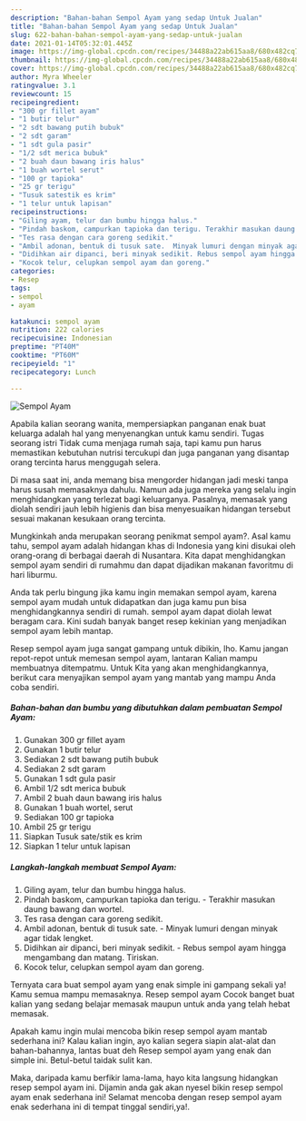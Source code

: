 ```yaml
---
description: "Bahan-bahan Sempol Ayam yang sedap Untuk Jualan"
title: "Bahan-bahan Sempol Ayam yang sedap Untuk Jualan"
slug: 622-bahan-bahan-sempol-ayam-yang-sedap-untuk-jualan
date: 2021-01-14T05:32:01.445Z
image: https://img-global.cpcdn.com/recipes/34488a22ab615aa8/680x482cq70/sempol-ayam-foto-resep-utama.jpg
thumbnail: https://img-global.cpcdn.com/recipes/34488a22ab615aa8/680x482cq70/sempol-ayam-foto-resep-utama.jpg
cover: https://img-global.cpcdn.com/recipes/34488a22ab615aa8/680x482cq70/sempol-ayam-foto-resep-utama.jpg
author: Myra Wheeler
ratingvalue: 3.1
reviewcount: 15
recipeingredient:
- "300 gr fillet ayam"
- "1 butir telur"
- "2 sdt bawang putih bubuk"
- "2 sdt garam"
- "1 sdt gula pasir"
- "1/2 sdt merica bubuk"
- "2 buah daun bawang iris halus"
- "1 buah wortel serut"
- "100 gr tapioka"
- "25 gr terigu"
- "Tusuk satestik es krim"
- "1 telur untuk lapisan"
recipeinstructions:
- "Giling ayam, telur dan bumbu hingga halus."
- "Pindah baskom, campurkan tapioka dan terigu. Terakhir masukan daung bawang dan wortel."
- "Tes rasa dengan cara goreng sedikit."
- "Ambil adonan, bentuk di tusuk sate.  Minyak lumuri dengan minyak agar tidak lengket."
- "Didihkan air dipanci, beri minyak sedikit. Rebus sempol ayam hingga mengambang dan matang. Tiriskan."
- "Kocok telur, celupkan sempol ayam dan goreng."
categories:
- Resep
tags:
- sempol
- ayam

katakunci: sempol ayam 
nutrition: 222 calories
recipecuisine: Indonesian
preptime: "PT40M"
cooktime: "PT60M"
recipeyield: "1"
recipecategory: Lunch

---
```



![Sempol Ayam](https://img-global.cpcdn.com/recipes/34488a22ab615aa8/680x482cq70/sempol-ayam-foto-resep-utama.jpg)

Apabila kalian seorang wanita, mempersiapkan panganan enak buat keluarga adalah hal yang menyenangkan untuk kamu sendiri. Tugas seorang istri Tidak cuma menjaga rumah saja, tapi kamu pun harus memastikan kebutuhan nutrisi tercukupi dan juga panganan yang disantap orang tercinta harus menggugah selera.

Di masa  saat ini, anda memang bisa mengorder hidangan jadi meski tanpa harus susah memasaknya dahulu. Namun ada juga mereka yang selalu ingin menghidangkan yang terlezat bagi keluarganya. Pasalnya, memasak yang diolah sendiri jauh lebih higienis dan bisa menyesuaikan hidangan tersebut sesuai makanan kesukaan orang tercinta. 



Mungkinkah anda merupakan seorang penikmat sempol ayam?. Asal kamu tahu, sempol ayam adalah hidangan khas di Indonesia yang kini disukai oleh orang-orang di berbagai daerah di Nusantara. Kita dapat menghidangkan sempol ayam sendiri di rumahmu dan dapat dijadikan makanan favoritmu di hari liburmu.

Anda tak perlu bingung jika kamu ingin memakan sempol ayam, karena sempol ayam mudah untuk didapatkan dan juga kamu pun bisa menghidangkannya sendiri di rumah. sempol ayam dapat diolah lewat beragam cara. Kini sudah banyak banget resep kekinian yang menjadikan sempol ayam lebih mantap.

Resep sempol ayam juga sangat gampang untuk dibikin, lho. Kamu jangan repot-repot untuk memesan sempol ayam, lantaran Kalian mampu membuatnya ditempatmu. Untuk Kita yang akan menghidangkannya, berikut cara menyajikan sempol ayam yang mantab yang mampu Anda coba sendiri.

<!--inarticleads1-->

##### Bahan-bahan dan bumbu yang dibutuhkan dalam pembuatan Sempol Ayam:

1. Gunakan 300 gr fillet ayam
1. Gunakan 1 butir telur
1. Sediakan 2 sdt bawang putih bubuk
1. Sediakan 2 sdt garam
1. Gunakan 1 sdt gula pasir
1. Ambil 1/2 sdt merica bubuk
1. Ambil 2 buah daun bawang iris halus
1. Gunakan 1 buah wortel, serut
1. Sediakan 100 gr tapioka
1. Ambil 25 gr terigu
1. Siapkan Tusuk sate/stik es krim
1. Siapkan 1 telur untuk lapisan




<!--inarticleads2-->

##### Langkah-langkah membuat Sempol Ayam:

1. Giling ayam, telur dan bumbu hingga halus.
1. Pindah baskom, campurkan tapioka dan terigu. - Terakhir masukan daung bawang dan wortel.
1. Tes rasa dengan cara goreng sedikit.
1. Ambil adonan, bentuk di tusuk sate.  - Minyak lumuri dengan minyak agar tidak lengket.
1. Didihkan air dipanci, beri minyak sedikit. - Rebus sempol ayam hingga mengambang dan matang. Tiriskan.
1. Kocok telur, celupkan sempol ayam dan goreng.




Ternyata cara buat sempol ayam yang enak simple ini gampang sekali ya! Kamu semua mampu memasaknya. Resep sempol ayam Cocok banget buat kalian yang sedang belajar memasak maupun untuk anda yang telah hebat memasak.

Apakah kamu ingin mulai mencoba bikin resep sempol ayam mantab sederhana ini? Kalau kalian ingin, ayo kalian segera siapin alat-alat dan bahan-bahannya, lantas buat deh Resep sempol ayam yang enak dan simple ini. Betul-betul taidak sulit kan. 

Maka, daripada kamu berfikir lama-lama, hayo kita langsung hidangkan resep sempol ayam ini. Dijamin anda gak akan nyesel bikin resep sempol ayam enak sederhana ini! Selamat mencoba dengan resep sempol ayam enak sederhana ini di tempat tinggal sendiri,ya!.

